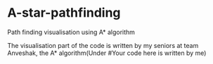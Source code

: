 # A-star-pathfinding
Path finding visualisation using A* algorithm

The visualisation part of the code is written by my seniors at team Anveshak, the A* algorithm(Under #Your code here is written by me)